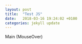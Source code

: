 ```yaml
---
layout: post
title:  "Test JS"
date:   2018-03-16 19:24:02 +0100
categories: jekyll update
---
```


<div id="main" data-anijs="if: mouseover, do: swing animated">
    Main (MouseOver)
</div>
